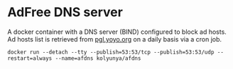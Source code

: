 # AdFree DNS server
A docker container with a DNS server (BIND) configured to block ad hosts. Ad hosts list is retrieved from [pgl.yoyo.org](http://pgl.yoyo.org/as/) on a daily basis via a cron job.

`docker run --detach --tty --publish=53:53/tcp --publish=53:53/udp --restart=always --name=afdns kolyunya/afdns`
